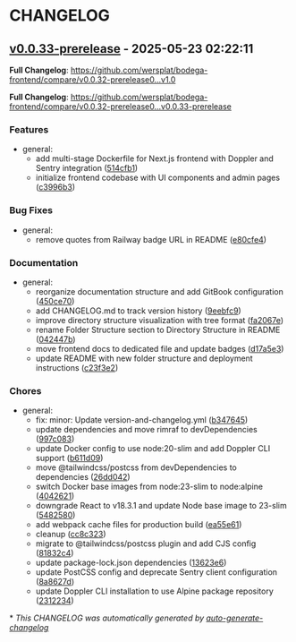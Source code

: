 # CHANGELOG

## [v0.0.33-prerelease](https://github.com/wersplat/bodega-frontend/releases/tag/v0.0.33-prerelease) - 2025-05-23 02:22:11

**Full Changelog**: https://github.com/wersplat/bodega-frontend/compare/v0.0.32-prerelease0...v1.0

**Full Changelog**: https://github.com/wersplat/bodega-frontend/compare/v0.0.32-prerelease0...v0.0.33-prerelease

### Features

- general:
  - add multi-stage Dockerfile for Next.js frontend with Doppler and Sentry integration ([514cfb1](https://github.com/wersplat/bodega-frontend/commit/514cfb13076f361d894d973b683b11e862e054a7))
  - initialize frontend codebase with UI components and admin pages ([c3996b3](https://github.com/wersplat/bodega-frontend/commit/c3996b3b36bcbbffa2f173cd08b760466520ef48))

### Bug Fixes

- general:
  - remove quotes from Railway badge URL in README ([e80cfe4](https://github.com/wersplat/bodega-frontend/commit/e80cfe4e700634e9fe2798201e3a4e0845b3fac1))

### Documentation

- general:
  - reorganize documentation structure and add GitBook configuration ([450ce70](https://github.com/wersplat/bodega-frontend/commit/450ce70fd8e5f8d31b77e62b50f4e83a4c05466b))
  - add CHANGELOG.md to track version history ([9eebfc9](https://github.com/wersplat/bodega-frontend/commit/9eebfc984723238c223c2d1fc96089cafae9f654))
  - improve directory structure visualization with tree format ([fa2067e](https://github.com/wersplat/bodega-frontend/commit/fa2067edbef80a71a55133bbfe2b373f4af66ad3))
  - rename Folder Structure section to Directory Structure in README ([042447b](https://github.com/wersplat/bodega-frontend/commit/042447b9932eb2cde41b4a19a39f5a16f8445fe3))
  - move frontend docs to dedicated file and update badges ([d17a5e3](https://github.com/wersplat/bodega-frontend/commit/d17a5e323513232e5688e24808468a5faf4062da))
  - update README with new folder structure and deployment instructions ([c23f3e2](https://github.com/wersplat/bodega-frontend/commit/c23f3e2638025047e7f96245e1dd836d4afd0e2e))

### Chores

- general:
  - fix: minor: Update version-and-changelog.yml ([b347645](https://github.com/wersplat/bodega-frontend/commit/b347645aa861bfdcd33418a3449391ad3548a6c5))
  - update dependencies and move rimraf to devDependencies ([997c083](https://github.com/wersplat/bodega-frontend/commit/997c083736e763174dfafad7ffc77ac0c463b634))
  - update Docker config to use node:20-slim and add Doppler CLI support ([b611d09](https://github.com/wersplat/bodega-frontend/commit/b611d0999a0a13847032fbbba665cf6e845360e4))
  - move @tailwindcss/postcss from devDependencies to dependencies ([26dd042](https://github.com/wersplat/bodega-frontend/commit/26dd042dccc33ef5a8d453c389a4f5b708c475ed))
  - switch Docker base images from node:23-slim to node:alpine ([4042621](https://github.com/wersplat/bodega-frontend/commit/404262150cc5d2dc5d11bbc2125fad55d9e0546e))
  - downgrade React to v18.3.1 and update Node base image to 23-slim ([5482580](https://github.com/wersplat/bodega-frontend/commit/5482580e6ffda46648b001097a12a29a51e327f6))
  - add webpack cache files for production build ([ea55e61](https://github.com/wersplat/bodega-frontend/commit/ea55e61824c66ea385835b0d4d518d642ea6c230))
  - cleanup ([cc8c323](https://github.com/wersplat/bodega-frontend/commit/cc8c323917984fc77a71af5d201bf214bb2cbb35))
  - migrate to @tailwindcss/postcss plugin and add CJS config ([81832c4](https://github.com/wersplat/bodega-frontend/commit/81832c4d292bf7f9f170775f45a2de1c9ba7adf4))
  - update package-lock.json dependencies ([13623e6](https://github.com/wersplat/bodega-frontend/commit/13623e67505c907023c6866c9eddb362a8d528c9))
  - update PostCSS config and deprecate Sentry client configuration ([8a8627d](https://github.com/wersplat/bodega-frontend/commit/8a8627d930e23be999f46d1375c1b77a19f83426))
  - update Doppler CLI installation to use Alpine package repository ([2312234](https://github.com/wersplat/bodega-frontend/commit/2312234c9e15a76da123538bd67b750e78d4f5cf))

\* *This CHANGELOG was automatically generated by [auto-generate-changelog](https://github.com/BobAnkh/auto-generate-changelog)*
